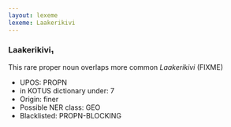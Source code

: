 ```yaml
---
layout: lexeme
lexeme: Laakerikivi
---
```


###  Laakerikivi₁

This rare proper noun overlaps more common *Laakerikivi* (FIXME)
* UPOS:  PROPN
* in KOTUS dictionary under:  7
* Origin:  finer
* Possible NER class:  GEO
* Blacklisted:  PROPN-BLOCKING


